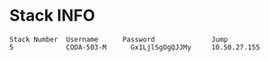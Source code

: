 # Stack INFO
```
Stack Number  Username	    Password	          Jump
5 	          CODA-503-M 	  Gx1LjlSgOgQJJMy 	  10.50.27.155
```
